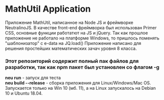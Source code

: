 # MathUtil Application
Приложение MathUtil, написанное на Node JS и фреймворке NeutralinoJS. 
В качестве front-end фреймворка был использован Primer CSS, основные функции работатют на  JS и jQuery. Так как прошлое приложение не работало на платформе Windows, то пришлось поменять "шаблонизатор" с e-data на JQ.load() Приложение написано для решения простейших математических зачач уровня 8 класса.

### Этот репозиторий содержит полный пак файлов для разработки, так как npm пакет был установлен со флагом -g

**neu run**  - запуск для теста  
**neu build --release**  - сборка приложения для Linux/Windows/Mac OS. Запускается только на Win 10 (мб. 11), а на Linux запускалось на Debian 10 и Ubuntu 18.04.
